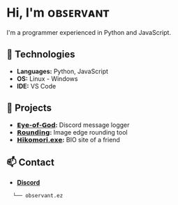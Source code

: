 # Hi, I'm ᴏʙꜱᴇʀᴠᴀɴᴛ 


I'm a programmer experienced in Python and JavaScript.

## 🔧 Technologies
- **Languages:** Python, JavaScript
- **OS:** Linux  -  Windows
- **IDE:** VS Code

## 🚀 Projects
- **[𝗘𝘆𝗲-𝗼𝗳-𝗚𝗼𝗱](https://github.com/403observant/Eye-of-God):** Discord message logger
- **[𝗥𝗼𝘂𝗻𝗱𝗶𝗻𝗴](https://github.com/403observant/Rounding):** Image edge rounding tool
- **[𝗛𝗶𝗸𝗼𝗺𝗼𝗿𝗶.𝗲𝘅𝗲](https://github.com/403observant/hikomori.exe):** BIO site of a friend

## 📫 Contact
- [𝐃𝐢𝐬𝐜𝐨𝐫𝐝](403observant.github.io/BIO/Discord)
```markdown
  └── observant.ez 
